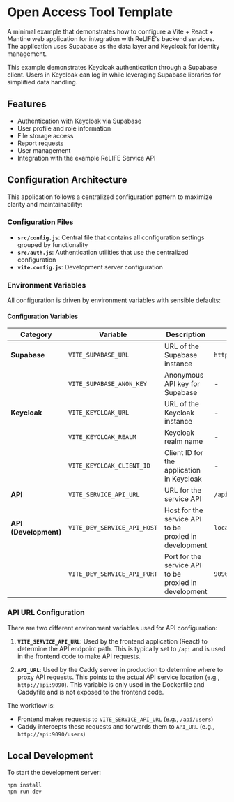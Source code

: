 # Open Access Tool Template

A minimal example that demonstrates how to configure a Vite + React + Mantine web application for integration with ReLIFE's backend services. The application uses Supabase as the data layer and Keycloak for identity management.

This example demonstrates Keycloak authentication through a Supabase client. Users in Keycloak can log in while leveraging Supabase libraries for simplified data handling.

## Features

- Authentication with Keycloak via Supabase
- User profile and role information
- File storage access
- Report requests
- User management
- Integration with the example ReLIFE Service API

## Configuration Architecture

This application follows a centralized configuration pattern to maximize clarity and maintainability:

### Configuration Files

- **`src/config.js`**: Central file that contains all configuration settings grouped by functionality
- **`src/auth.js`**: Authentication utilities that use the centralized configuration
- **`vite.config.js`**: Development server configuration

### Environment Variables

All configuration is driven by environment variables with sensible defaults:

#### Configuration Variables

| Category              | Variable                    | Description                                           | Default Value           |
| --------------------- | --------------------------- | ----------------------------------------------------- | ----------------------- |
| **Supabase**          | `VITE_SUPABASE_URL`         | URL of the Supabase instance                          | `http://localhost:8000` |
|                       | `VITE_SUPABASE_ANON_KEY`    | Anonymous API key for Supabase                        | -                       |
| **Keycloak**          | `VITE_KEYCLOAK_URL`         | URL of the Keycloak instance                          | -                       |
|                       | `VITE_KEYCLOAK_REALM`       | Keycloak realm name                                   | -                       |
|                       | `VITE_KEYCLOAK_CLIENT_ID`   | Client ID for the application in Keycloak             | -                       |
| **API**               | `VITE_SERVICE_API_URL`      | URL for the service API                               | `/api`                  |
| **API (Development)** | `VITE_DEV_SERVICE_API_HOST` | Host for the service API to be proxied in development | `localhost`             |
|                       | `VITE_DEV_SERVICE_API_PORT` | Port for the service API to be proxied in development | `9090`                  |

### API URL Configuration

There are two different environment variables used for API configuration:

1. **`VITE_SERVICE_API_URL`**: Used by the frontend application (React) to determine the API endpoint path. This is typically set to `/api` and is used in the frontend code to make API requests.

2. **`API_URL`**: Used by the Caddy server in production to determine where to proxy API requests. This points to the actual API service location (e.g., `http://api:9090`). This variable is only used in the Dockerfile and Caddyfile and is not exposed to the frontend code.

The workflow is:

- Frontend makes requests to `VITE_SERVICE_API_URL` (e.g., `/api/users`)
- Caddy intercepts these requests and forwards them to `API_URL` (e.g., `http://api:9090/users`)

## Local Development

To start the development server:

```bash
npm install
npm run dev
```
